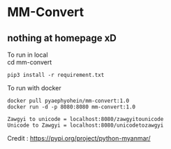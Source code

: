 # MM-Convert
## nothing at homepage xD
To run in local <br>
cd mm-convert
```
pip3 install -r requirement.txt
```

To run with docker <br>
```
docker pull pyaephyohein/mm-convert:1.0
docker run -d -p 8080:8080 mm-convert:1.0
```
``` 
Zawgyi to unicode = localhost:8080/zawgyitounicode
Unicode to Zawgyi = localhost:8080/unicodetozawgyi
```
Credit : https://pypi.org/project/python-myanmar/
